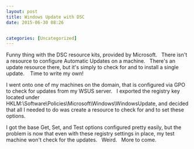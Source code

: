 ```yaml
---
layout: post
title: Windows Update with DSC
date: 2015-06-30 08:26


categories: [Uncategorized]
---
```

Funny thing with the DSC resource kits, provided by Microsoft.   There isn't a resource to configure Automatic Updates on a machine.   There's an update resource there, but it's simply to check for and to install a single update.    Time to write my own!

I went onto one of my machines on the domain, that is configured via GPO to check for updates from my WSUS server.   I exported the registry key located under HKLM:\Software\Policies\Microsoft\Windows\WindowsUpdate, and decided that all I needed to do was create a resource to check for and to set these options.

I got the base Get, Set, and Test options configured pretty easily, but the problem is now that even with these registry settings in place, my test machine won't check for the updates.   Weird.   More to come.
